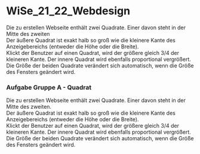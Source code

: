 # WiSe_21_22_Webdesign
Die zu erstellen Webseite enthält zwei Quadrate. Einer davon steht in der Mitte des zweiten  
Der äußere Quadrat ist exakt halb so groß wie die kleinere Kante des Anzeigebereichs (entweder die Höhe oder die Breite).  
Klickt der Benutzer auf einen Quadrat, wird der größere gleich 3/4 der kleineren Kante. Der innere Quadrat wird ebenfalls proportional vergrößert.  
Die Größe der beiden Quadrate verändert sich automatisch, wenn die Größe des Fensters geändert wird.

### Aufgabe Gruppe A - Quadrat
Die zu erstellen Webseite enthält zwei Quadrate. Einer davon steht in der Mitte des zweiten.  
Der äußere Quadrat ist exakt halb so groß wie die kleinere Kante des Anzeigebereichs (entweder die Höhe oder die Breite).  
Klickt der Benutzer auf einen Quadrat, wird der größere gleich 3/4 der kleineren Kante. Der innere Quadrat wird ebenfalls proportional vergrößert.  
Die Größe der beiden Quadrate verändert sich automatisch, wenn die Größe des Fensters geändert wird.
